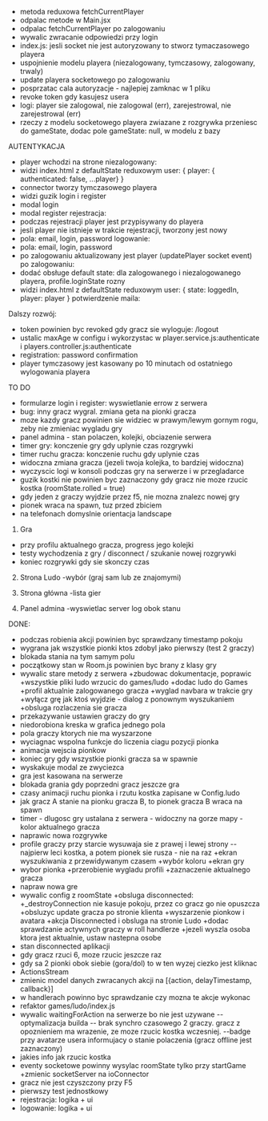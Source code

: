 - metoda reduxowa fetchCurrentPlayer
- odpalac metode w Main.jsx
- odpalac fetchCurrentPlayer po zalogowaniu
- wywalic zwracanie odpowiedzi przy login
- index.js: jesli socket nie jest autoryzowany to stworz tymaczasowego playera
- uspojnienie modelu playera (niezalogowany, tymczasowy, zalogowany, trwaly)
- update playera socketowego po zalogowaniu
- posprzatac cala autoryzacje - najlepiej zamknac w 1 pliku
- revoke token gdy kasujesz usera
- logi: player sie zalogowal, nie zalogowal (err), zarejestrowal, nie zarejestrowal (err)
- rzeczy z modelu socketowego playera zwiazane z rozgrywka przeniesc do gameState, dodac pole gameState: null, w modelu z bazy

AUTENTYKACJA
- player wchodzi na strone
niezalogowany:
 - widzi index.html z defaultState reduxowym user: { player: { authenticated: false, ...player} }
 - connector tworzy tymczasowego playera
 - widzi guzik login i register
 - modal login
 - modal register
rejestracja:
 - podczas rejestracji player jest przypisywany do playera
 - jesli player nie istnieje w trakcie rejestracji, tworzony jest nowy
 - pola: email, login, password
logowanie:
 - pola: email, login, password
 - po zalogowaniu aktualizowany jest player (updatePlayer socket event)
po zalogowaniu:
 - dodać obsługe default state: dla zalogowanego i niezalogowanego playera, profile.loginState rozny
 - widzi index.html z defaultState reduxowym user: { state: loggedIn, player: player }
potwierdzenie maila:

Dalszy rozwój:
- token powinien byc revoked gdy gracz sie wyloguje: /logout 
- ustalic maxAge w configu i wykorzystac w player.service.js:authenticate i players.controller.js:authenticate 
- registration: password confirmation
- player tymczasowy jest kasowany po 10 minutach od ostatniego wylogowania playera

TO DO
- formularze login i register: wyswietlanie errow z serwera
- bug: inny gracz wygral. zmiana geta na pionki gracza
- moze kazdy gracz powinien sie widziec w prawym/lewym gornym rogu, zeby nie zmieniac wygladu gry
- panel admina - stan polaczen, kolejki, obciazenie serwera
- timer gry: konczenie gry gdy uplynie czas rozgrywki
- timer ruchu gracza: konczenie ruchu gdy uplynie czas
- widoczna zmiana gracza (jezeli twoja kolejka, to bardziej widoczna)
- wyczyscic logi w konsoli podczas gry na serwerze i w przegladarce
- guzik kostki nie powinien byc zaznaczony gdy gracz nie moze rzucic kostka (roomState.rolled = true)
- gdy jeden z graczy wyjdzie przez f5, nie mozna znalezc nowej gry
- pionek wraca na spawn, tuz przed zbiciem
- na telefonach domyslnie orientacja landscape

1) Gra
- przy profilu aktualnego gracza, progress jego kolejki
- testy wychodzenia z gry / disconnect / szukanie nowej rozgrywki
- koniec rozgrywki gdy sie skonczy czas

2) Strona Ludo
-wybór (graj sam lub ze znajomymi)

3) Strona główna
-lista gier

5) Panel admina
-wyswietlac server log obok stanu

DONE:
+ podczas robienia akcji powinien byc sprawdzany timestamp pokoju
+ wygrana jak wszystkie pionki ktos zdobyl jako pierwszy (test 2 graczy)
+ blokada stania na tym samym polu
+ początkowy stan w Room.js powinien byc brany z klasy gry
+ wywalic stare metody z serwera
+zbudowac dokumentacje, poprawic
+wszystkie pliki ludo wrzucic do games/ludo
+dodac ludo do Games
+profil aktualnie zalogowanego gracza
+wyglad navbara w trakcie gry
+wyłącz grę jak ktoś wyjdzie - dialog z ponownym wyszukaniem
+obsluga rozlaczenia sie gracza
+ przekazywanie ustawien graczy do gry
+ niedorobiona kreska w grafica jednego pola
+ pola graczy ktorych nie ma wyszarzone
+ wyciagnac wspolna funkcje do liczenia ciagu pozycji pionka
+ animacja wejscia pionkow
+ koniec gry gdy wszystkie pionki gracza sa w spawnie
 + wyskakuje modal ze zwyciezca
 + gra jest kasowana na serwerze
+ blokada grania gdy poprzedni gracz jeszcze gra
+ czasy animacji ruchu pionka i rzutu kostka zapisane w Config.ludo
+ jak gracz A stanie na pionku gracza B, to pionek gracza B wraca na spawn
+ timer - dlugosc gry ustalana z serwera - widoczny na gorze mapy - kolor aktualnego gracza
+ naprawic nowa rozgrywke
+ profile graczy przy starcie wysuwaja sie z prawej i lewej strony
-- najpierw leci kostka, a potem pionek sie rusza - nie na raz
+ekran wyszukiwania z przewidywanym czasem
+wybór koloru
+ekran gry
+ wybor pionka
+przerobienie wygladu profili
+zaznaczenie aktualnego gracza
+ napraw nowa gre
+ wywalic config z roomState
+obsluga disconnected:
 +_destroyConnection nie kasuje pokoju, przez co gracz go nie opuszcza
 +obsluzyc update gracza po stronie klienta
 +wyszarzenie pionkow i avatara
 +akcja Disconnected i obsluga na stronie Ludo
 +dodac sprawdzanie actywnych graczy w roll handlerze
 +jezeli wyszla osoba ktora jest aktualnie, ustaw nastepna osobe 
+ stan disconnected aplikacji
+ gdy gracz rzuci 6, moze rzucic jeszcze raz
+ gdy sa 2 pionki obok siebie (gora/dol) to w ten wyzej ciezko jest kliknac
+ ActionsStream
+ zmienic model danych zwracanych akcji na [{action, delayTimestamp, callback}]
+ w handlerach powinno byc sprawdzanie czy mozna te akcje wykonac
+ refaktor games/ludo/index.js
+ wywalic waitingForAction na serwerze bo nie jest uzywane
-- optymalizacja builda
-- brak synchro czasowego 2 graczy. gracz z opoznieniem ma wrazenie, ze moze rzucic kostka wczesniej.
--badge przy avatarze usera informujacy o stanie polaczenia (gracz offline jest zaznaczony)
+ jakies info jak rzucic kostka
+ eventy socketowe powinny wysylac roomState tylko przy startGame
+zmienic socketServer na ioConnector
+ gracz nie jest czyszczony przy F5
+ pierwszy test jednostkowy
+ rejestracja: logika + ui
+ logowanie: logika + ui